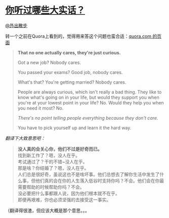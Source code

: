 
#  [你听过哪些大实话？](https://zhihu.com/questions/22319143)



[@外出散步](https://zhihu.com/people/2523a31bc91f741ecd8bc8a46105fa1f)

转一个之前在Quora上看到的，觉得用来答这个问题也蛮合适：<a href="http://link.zhihu.com/?target=http%3A//www.quora.com/What-is-the-hardest-truth-you-had-to-accept-that-made-you-stronger/answer/Amelia-Covello" class=" wrap external" target="_blank" rel="nofollow noreferrer">quora.com 的页面<i class="icon-external"></i></a><br><blockquote><p><b>That no one actually cares, they're just curious.</b></p><p>Got a new job? Nobody cares.</p><p>You passed your exams? Good job, nobody cares.</p><p>What's that? You're getting married? Nobody cares.</p><p>People are always curious, which isn't really a bad thing. They like to know what's going on in your life, but would they support you when you're at your lowest point in your life? No. Would they  help you when you need it most? No.</p><p><i>There's no point telling people everything because they don't care.</i></p><p>You have to pick yourself up and learn it the hard way.</p></blockquote><i>翻译下大致意思吧：</i><br><blockquote><b>没人真的会关心你，他们不过是好奇而已。</b><br>找到新工作了？嗯，没人在乎。<br>考试通过了？干的不错~没人在乎。<br>那是啥？你结婚了？嗯，没人在乎。<br>人们总是很好奇，虽说这也不是啥坏事。他们总想去了解你生活中发生了什么事，但他们真的会在你的人生落入低谷时支持你吗？不会。他们会在你最需要帮助的时候帮助你吗？不会。<br>没必要把什么事都跟人说，因为他们根本就不在乎。<br>即便再艰难，你也必须坚强的去接受这一事实。</blockquote>（翻译得很渣，但应该大概是那个意思。。。